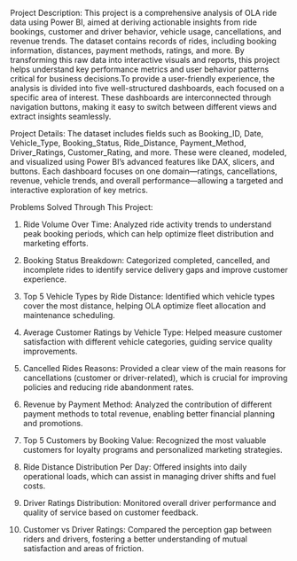 Project Description:
This project is a comprehensive analysis of OLA ride data using Power BI, aimed at deriving actionable insights from ride bookings, customer and driver behavior, vehicle usage, cancellations, and revenue
trends. The dataset contains records of rides, including booking information, distances, payment methods, ratings, and more. By transforming this raw data into interactive visuals and reports, this project
helps understand key performance metrics and user behavior patterns critical for business decisions.To provide a user-friendly experience, the analysis is divided into five well-structured dashboards, each
focused on a specific area of interest. These dashboards are interconnected through navigation buttons, making it easy to switch between different views and extract insights seamlessly.

Project Details:
The dataset includes fields such as Booking_ID, Date, Vehicle_Type, Booking_Status, Ride_Distance, Payment_Method, Driver_Ratings, Customer_Rating, and more. These were cleaned, modeled, and visualized
using Power BI’s advanced features like DAX, slicers, and buttons. Each dashboard focuses on one domain—ratings, cancellations, revenue, vehicle trends, and overall performance—allowing a targeted and
interactive exploration of key metrics.

Problems Solved Through This Project:
1. Ride Volume Over Time: Analyzed ride activity trends to understand peak booking periods, which can help optimize fleet distribution and marketing efforts.

2. Booking Status Breakdown: Categorized completed, cancelled, and incomplete rides to identify service delivery gaps and improve customer experience.

3. Top 5 Vehicle Types by Ride Distance: Identified which vehicle types cover the most distance, helping OLA optimize fleet allocation and maintenance scheduling.

4. Average Customer Ratings by Vehicle Type: Helped measure customer satisfaction with different vehicle categories, guiding service quality improvements.

5. Cancelled Rides Reasons: Provided a clear view of the main reasons for cancellations (customer or driver-related), which is crucial for improving policies and reducing ride abandonment rates.

6. Revenue by Payment Method: Analyzed the contribution of different payment methods to total revenue, enabling better financial planning and promotions.

7. Top 5 Customers by Booking Value: Recognized the most valuable customers for loyalty programs and personalized marketing strategies.

8. Ride Distance Distribution Per Day: Offered insights into daily operational loads, which can assist in managing driver shifts and fuel costs.

9. Driver Ratings Distribution: Monitored overall driver performance and quality of service based on customer feedback.

10. Customer vs Driver Ratings: Compared the perception gap between riders and drivers, fostering a better understanding of mutual satisfaction and areas of friction.
